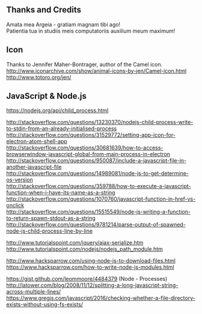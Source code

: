Thanks and Credits
--------------------------------------------------------------------------------
Amata mea Argeia - gratiam magnam tibi ago!  
Patientia tua in studiis meis computatoriis auxilium meum maximum!  

## Icon
Thanks to Jennifer Maher-Bontrager, author of the Camel icon.  
http://www.iconarchive.com/show/animal-icons-by-jen/Camel-icon.html  
http://www.totoro.org/jen/  

## JavaScript & Node.js
https://nodejs.org/api/child_process.html  

http://stackoverflow.com/questions/13230370/nodejs-child-process-write-to-stdin-from-an-already-initialised-process  
http://stackoverflow.com/questions/31529772/setting-app-icon-for-electron-atom-shell-app  
http://stackoverflow.com/questions/30681639/how-to-access-browserwindow-javascript-global-from-main-process-in-electron  
http://stackoverflow.com/questions/950087/include-a-javascript-file-in-another-javascript-file  
http://stackoverflow.com/questions/14989081/node-js-to-get-determine-os-version  
http://stackoverflow.com/questions/359788/how-to-execute-a-javascript-function-when-i-have-its-name-as-a-string  
http://stackoverflow.com/questions/1070760/javascript-function-in-href-vs-onclick  
http://stackoverflow.com/questions/15515549/node-js-writing-a-function-to-return-spawn-stdout-as-a-string  
http://stackoverflow.com/questions/9781214/parse-output-of-spawned-node-js-child-process-line-by-line  

http://www.tutorialspoint.com/jquery/ajax-serialize.htm
http://www.tutorialspoint.com/nodejs/nodejs_path_module.htm  

http://www.hacksparrow.com/using-node-js-to-download-files.html  
https://www.hacksparrow.com/how-to-write-node-js-modules.html  

https://gist.github.com/leommoore/4484379 (Node - Processes)  
http://latower.com/blog/2008/11/12/splitting-a-long-javascript-string-across-multiple-lines/  
https://www.gregjs.com/javascript/2016/checking-whether-a-file-directory-exists-without-using-fs-exists/  
